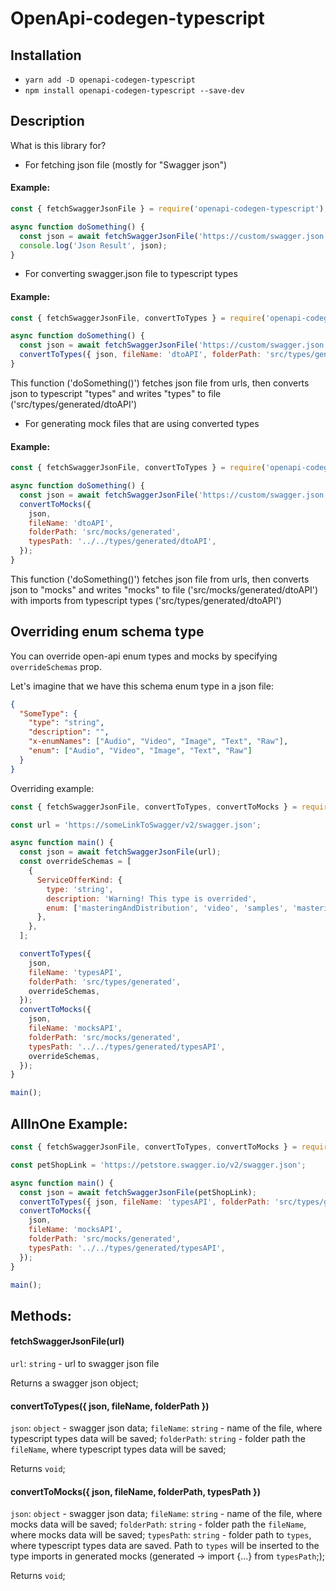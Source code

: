 # OpenApi-codegen-typescript

## Installation

- `yarn add -D openapi-codegen-typescript`
- `npm install openapi-codegen-typescript --save-dev`

## Description

What is this library for?

- For fetching json file (mostly for "Swagger json")

#### Example:

```javascript
const { fetchSwaggerJsonFile } = require('openapi-codegen-typescript');

async function doSomething() {
  const json = await fetchSwaggerJsonFile('https://custom/swagger.json');
  console.log('Json Result', json);
}
```

- For converting swagger.json file to typescript types

#### Example:

```javascript
const { fetchSwaggerJsonFile, convertToTypes } = require('openapi-codegen-typescript');

async function doSomething() {
  const json = await fetchSwaggerJsonFile('https://custom/swagger.json');
  convertToTypes({ json, fileName: 'dtoAPI', folderPath: 'src/types/generated' });
}
```

This function ('doSomething()') fetches json file from urls, then converts json
to typescript "types" and writes "types" to file ('src/types/generated/dtoAPI')

- For generating mock files that are using converted types

#### Example:

```javascript
const { fetchSwaggerJsonFile, convertToTypes } = require('openapi-codegen-typescript');

async function doSomething() {
  const json = await fetchSwaggerJsonFile('https://custom/swagger.json');
  convertToMocks({
    json,
    fileName: 'dtoAPI',
    folderPath: 'src/mocks/generated',
    typesPath: '../../types/generated/dtoAPI',
  });
}
```

This function ('doSomething()') fetches json file from urls, then converts json to "mocks" and writes "mocks" to file
('src/mocks/generated/dtoAPI') with imports from typescript types ('src/types/generated/dtoAPI')

## Overriding enum schema type

You can override open-api enum types and mocks by specifying `overrideSchemas` prop.

Let's imagine that we have this schema enum type in a json file:

```json
{
  "SomeType": {
    "type": "string",
    "description": "",
    "x-enumNames": ["Audio", "Video", "Image", "Text", "Raw"],
    "enum": ["Audio", "Video", "Image", "Text", "Raw"]
  }
}
```

Overriding example:

```javascript
const { fetchSwaggerJsonFile, convertToTypes, convertToMocks } = require('openapi-codegen-typescript');

const url = 'https://someLinkToSwagger/v2/swagger.json';

async function main() {
  const json = await fetchSwaggerJsonFile(url);
  const overrideSchemas = [
    {
      ServiceOfferKind: {
        type: 'string',
        description: 'Warning! This type is overrided',
        enum: ['masteringAndDistribution', 'video', 'samples', 'mastering', 'distribution', 'sessions'],
      },
    },
  ];

  convertToTypes({
    json,
    fileName: 'typesAPI',
    folderPath: 'src/types/generated',
    overrideSchemas,
  });
  convertToMocks({
    json,
    fileName: 'mocksAPI',
    folderPath: 'src/mocks/generated',
    typesPath: '../../types/generated/typesAPI',
    overrideSchemas,
  });
}

main();
```

## AllInOne Example:

```javascript
const { fetchSwaggerJsonFile, convertToTypes, convertToMocks } = require('openapi-codegen-typescript');

const petShopLink = 'https://petstore.swagger.io/v2/swagger.json';

async function main() {
  const json = await fetchSwaggerJsonFile(petShopLink);
  convertToTypes({ json, fileName: 'typesAPI', folderPath: 'src/types/generated' });
  convertToMocks({
    json,
    fileName: 'mocksAPI',
    folderPath: 'src/mocks/generated',
    typesPath: '../../types/generated/typesAPI',
  });
}

main();
```

## Methods:

#### fetchSwaggerJsonFile(url)

`url`: `string` - url to swagger json file

Returns a swagger json object;

#### convertToTypes({ json, fileName, folderPath })

`json`: `object` - swagger json data;
`fileName`: `string` - name of the file, where typescript types data will be saved;
`folderPath`: `string` - folder path the `fileName`, where typescript types data will be saved;

Returns `void`;

#### convertToMocks({ json, fileName, folderPath, typesPath })

`json`: `object` - swagger json data;
`fileName`: `string` - name of the file, where mocks data will be saved;
`folderPath`: `string` - folder path the `fileName`, where mocks data will be saved;
`typesPath`: `string` - folder path to `types`, where typescript types data are saved.
Path to `types` will be inserted to the type imports in generated mocks (generated -> import {...} from `typesPath`;);

Returns `void`;
